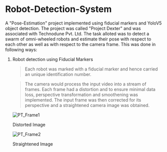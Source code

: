 # Robot-Detection-System
A "Pose-Estimation" project implemented using fiducial markers and YoloV5 object detection. 
The project was called "Project Dexter" and was associated with Technodune Pvt. Ltd.
The task alloted was to detect a swarm of omni-wheeled robots and estimate their pose with respect to each other as well as with respect to the camera frame. This was done in following ways:

1. Robot detection using Fiducial Markers
   > Each robot was marked with a fiducial marker and hence carried an unique identification number.
   
   > The camera would process the input video into a stream of frames. Each frame had a distortion and to ensure minimal data loss, perspective transformation and smoothening was implemented. The         input frame was then corrected for its perspective and a straightened camera image was obtained.

      ![PT_Frame1](https://github.com/pradnyas5/Robot-Detection-System/assets/93536494/0a4a0d8d-c66d-41bf-ba2b-9efd3fb353ce)
      
      Distorted Image

      ![PT_Frame2](https://github.com/pradnyas5/Robot-Detection-System/assets/93536494/597b092b-a84c-4474-96c8-886e2d0077c2)
      
      Straightened Image

